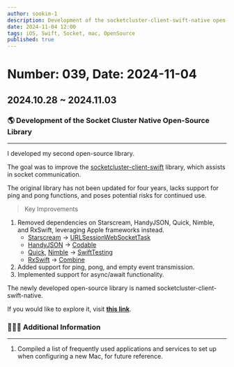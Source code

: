 ```yaml
---
author: sookim-1
description: Development of the socketcluster-client-swift-native open-source library and setup guide for a new macOS environment
date: 2024-11-04 12:00
tags: iOS, Swift, Socket, mac, OpenSource
published: true
---
```

# Number: 039, Date: 2024-11-04
## 2024.10.28 ~ 2024.11.03
### 🌎 Development of the Socket Cluster Native Open-Source Library

---

I developed my second open-source library.

The goal was to improve the [socketcluster-client-swift](https://github.com/sacOO7/socketcluster-client-swift) library, which assists in socket communication.

The original library has not been updated for four years, lacks support for ping and pong functions, and poses potential risks for continued use.

> Key Improvements
> 

1. Removed dependencies on Starscream, HandyJSON, Quick, Nimble, and RxSwift, leveraging Apple frameworks instead.
    - [Starscream](https://github.com/daltoniam/Starscream) → [URLSessionWebSocketTask](https://developer.apple.com/documentation/foundation/urlsessionwebsockettask**)
    - [HandyJSON](https://github.com/alibaba/HandyJSON) → [Codable](https://developer.apple.com/documentation/swift/codable)
    - [Quick](https://github.com/Quick/Quick), [Nimble](https://github.com/Quick/Nimble) → [SwiftTesting](https://developer.apple.com/xcode/swift-testing/)
    - [RxSwift](https://github.com/ReactiveX/RxSwift) → [Combine](https://developer.apple.com/documentation/combine)
2. Added support for ping, pong, and empty event transmission.
3. Implemented support for async/await functionality.

The newly developed open-source library is named socketcluster-client-swift-native. 

If you would like to explore it, visit [**this link**](https://github.com/sookim-1/socketcluster-client-swift-native).

### 🙋🏻‍♂️ Additional Information

---

1. Compiled a list of frequently used applications and services to set up when configuring a new Mac, for future reference.

